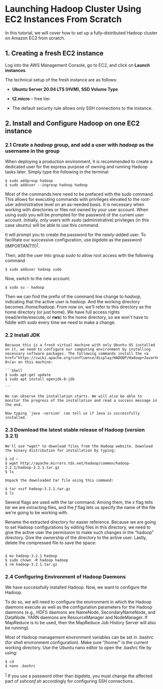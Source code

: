 
# Launching Hadoop Cluster Using EC2 Instances From Scratch



In this tutorial, we will cover how to set up a fully-distributed Hadoop cluster on Amazon EC2 from scratch.

## 1. Creating a fresh EC2 instance

Log into the AWS Management Console, go to EC2, and click on **Launch instances**.

The technical setup of the fresh instance are as follows:

- **Ubuntu Server 20.04 LTS (HVM), SSD Volume Type**

- **t2.micro** – free tier

- The default security rule allows only SSH connections to the instance.


## 2. Install and Configure Hadoop on one EC2 instance


### 2.1 Create a *hadoop* group, and add a user with *hadoop* as the username in the group

When deploying a production environment, it is recommended to create a dedicated user for the express purpose of owning and running Hadoop tasks later. Simply type the following in the terminal:

```Shell
$ sudo addgroup hadoop
$ sudo adduser --ingroup hadoop hadoop
```


Most of the commands here need to be prefaced with the sudo command. This allows for executing commands with privileges elevated to the root-user administrative level on an as-needed basis. It is necessary when working with directories or files not owned by your user account. When using *sudo* you will be prompted for the password of the current user account. Initially, only users with *sudo* (administrative) privileges (in this case ubuntu) will be able to use this command.

It will prompt you to create the password for the newly-added user. To facilitate our successive configuration, use *bigdata* as the password (IMPORTANT!!!)<sup><a href="#footnote1">1</a></sup>.  


Then, add the user into group *sudo* to allow root access with the following command

```Shell
$ sudo adduser hadoop sudo
```

Now, switch to the new account:

```Shell
$ sudo su - hadoop
```

Then we can find the prefix of the command line change to *hadoop*, indicating that the active user is *hadoop*. And the working directory becomes */home/hadoop*. From now on, we'll refer to this directory as the home directory (or just home). We have full access rights (read/write/execute, or **rwx**) to the home directory, so we won't have to fiddle with *sudo* every time we need to make a change.


### 2.2 Install JDK

    Because this is a fresh virtual machine with only Ubuntu OS installed on it, we need to configure our computing environment by installing necessary software packages. The following commands install the <a href="https://cwiki.apache.org/confluence/display/HADOOP/Hadoop+Java+Versions">OpenJDK 8</a> on this machine:

    ```Shell
    $ sudo apt-get update
    $ sudo apt install openjdk-8-jdk

    ```

    We can observe the installation starts. We will also be able to monitor the progress of the installation and read a success message in the end.

    Now typing `java -version` can tell us if Java is successfully installed.

### 2.3 Download the latest stable release of Hadoop (version 3.2.1)

    We'll use *wget* to download files from the Hadoop website. Download the binary distribution for installation by typing:

  ```Shell
  $ cd ~
  $ wget http://apache.mirrors.tds.net/hadoop/common/hadoop-3.2.1/hadoop-3.2.1.tar.gz
  $ ls
  ```

    Unpack the downloaded tar file using this command:

  ```Shell
  $ tar vxzf hadoop-3.2.1.tar.gz
  $ ls
  ```

Several flags are used with the tar command.  Among them, the *x* flag tells *tar* we are extracting files, and the *f* flag lets us specify the name of the file we're going to be working with.

Rename the extracted directory for easier reference. Because we are going to set Hadoop configurations by editing files in this directory, we need to give the active user the permission to make such changes in the “hadoop” directory. Give the ownership of the directory to the active user. Lastly, delete the compressed file to save the space:

```Shell

$ mv hadoop-3.2.1 hadoop
$ sudo chown -R hadoop hadoop
$ rm hadoop-3.2.1.tar.gz

```

### 2.4 Configuring Environment of Hadoop Daemons

We have successfully installed Hadoop. Now, we want to configure the Hadoop.

To do so, we will need to configure the environment in which the Hadoop daemons execute as well as the configuration parameters for the Hadoop daemons (e.g., HDFS daemons are NameNode, SecondaryNameNode, and DataNode. YARN daemons are ResourceManager and NodeManager. If MapReduce is to be used, then the MapReduce Job History Server will also be running).


Most of Hadoop management environment variables can be set in .bashrc (for shell environment configuration). Make sure “/home/<username>” is the current working directory. Use the Ubuntu nano editor to open the .bashrc file by using:

```Shell
$ cd
$ nano .bashrc
```


  <sup>[1](#footnote1)</sup> If you use a password other than *bigdata*, you must change the affected part of *sshconf.sh* accordingly for configuring SSH connections.
